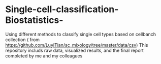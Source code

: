 # Single-cell-classification-Biostatistics-
Using different methods to classify single cell types based on cellbanch collection ( from https://github.com/LuyiTian/sc_mixology/tree/master/data/csv)
This repository includs raw data, visualized results, and the final report completed by me and my colleagues
